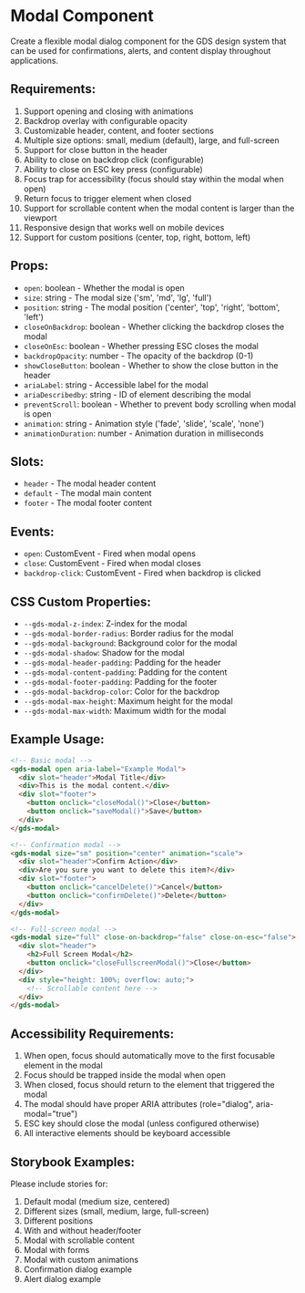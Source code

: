 # Modal Component

Create a flexible modal dialog component for the GDS design system that can be used for confirmations, alerts, and content display throughout applications.

## Requirements:

1. Support opening and closing with animations
2. Backdrop overlay with configurable opacity
3. Customizable header, content, and footer sections
4. Multiple size options: small, medium (default), large, and full-screen
5. Support for close button in the header
6. Ability to close on backdrop click (configurable)
7. Ability to close on ESC key press (configurable)
8. Focus trap for accessibility (focus should stay within the modal when open)
9. Return focus to trigger element when closed
10. Support for scrollable content when the modal content is larger than the viewport
11. Responsive design that works well on mobile devices
12. Support for custom positions (center, top, right, bottom, left)

## Props:

- `open`: boolean - Whether the modal is open
- `size`: string - The modal size ('sm', 'md', 'lg', 'full')
- `position`: string - The modal position ('center', 'top', 'right', 'bottom', 'left')
- `closeOnBackdrop`: boolean - Whether clicking the backdrop closes the modal
- `closeOnEsc`: boolean - Whether pressing ESC closes the modal
- `backdropOpacity`: number - The opacity of the backdrop (0-1)
- `showCloseButton`: boolean - Whether to show the close button in the header
- `ariaLabel`: string - Accessible label for the modal
- `ariaDescribedby`: string - ID of element describing the modal
- `preventScroll`: boolean - Whether to prevent body scrolling when modal is open
- `animation`: string - Animation style ('fade', 'slide', 'scale', 'none')
- `animationDuration`: number - Animation duration in milliseconds

## Slots:

- `header` - The modal header content
- `default` - The modal main content
- `footer` - The modal footer content

## Events:

- `open`: CustomEvent - Fired when modal opens
- `close`: CustomEvent - Fired when modal closes
- `backdrop-click`: CustomEvent - Fired when backdrop is clicked

## CSS Custom Properties:

- `--gds-modal-z-index`: Z-index for the modal
- `--gds-modal-border-radius`: Border radius for the modal
- `--gds-modal-background`: Background color for the modal
- `--gds-modal-shadow`: Shadow for the modal
- `--gds-modal-header-padding`: Padding for the header
- `--gds-modal-content-padding`: Padding for the content
- `--gds-modal-footer-padding`: Padding for the footer
- `--gds-modal-backdrop-color`: Color for the backdrop
- `--gds-modal-max-height`: Maximum height for the modal
- `--gds-modal-max-width`: Maximum width for the modal

## Example Usage:

```html
<!-- Basic modal -->
<gds-modal open aria-label="Example Modal">
  <div slot="header">Modal Title</div>
  <div>This is the modal content.</div>
  <div slot="footer">
    <button onclick="closeModal()">Close</button>
    <button onclick="saveModal()">Save</button>
  </div>
</gds-modal>

<!-- Confirmation modal -->
<gds-modal size="sm" position="center" animation="scale">
  <div slot="header">Confirm Action</div>
  <div>Are you sure you want to delete this item?</div>
  <div slot="footer">
    <button onclick="cancelDelete()">Cancel</button>
    <button onclick="confirmDelete()">Delete</button>
  </div>
</gds-modal>

<!-- Full-screen modal -->
<gds-modal size="full" close-on-backdrop="false" close-on-esc="false">
  <div slot="header">
    <h2>Full Screen Modal</h2>
    <button onclick="closeFullscreenModal()">Close</button>
  </div>
  <div style="height: 100%; overflow: auto;">
    <!-- Scrollable content here -->
  </div>
</gds-modal>
```

## Accessibility Requirements:

1. When open, focus should automatically move to the first focusable element in the modal
2. Focus should be trapped inside the modal when open
3. When closed, focus should return to the element that triggered the modal
4. The modal should have proper ARIA attributes (role="dialog", aria-modal="true")
5. ESC key should close the modal (unless configured otherwise)
6. All interactive elements should be keyboard accessible

## Storybook Examples:

Please include stories for:
1. Default modal (medium size, centered)
2. Different sizes (small, medium, large, full-screen)
3. Different positions
4. With and without header/footer
5. Modal with scrollable content
6. Modal with forms
7. Modal with custom animations
8. Confirmation dialog example
9. Alert dialog example